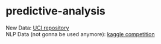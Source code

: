 # predictive-analysis
New Data: [UCI repository](https://doi.org/10.24432/C5230J)\
NLP Data (not gonna be used anymore): [kaggle competition](https://www.kaggle.com/competitions/feedback-prize-effectiveness/data)
